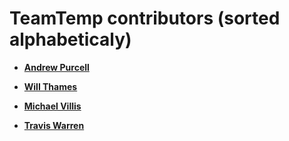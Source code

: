TeamTemp contributors (sorted alphabeticaly)
============================================

* **[Andrew Purcell](https://github.com/zpurcey)**

* **[Will Thames](https://github.com/willthames)**

* **[Michael Villis](https://github.com/mvillis)**

* **[Travis Warren](https://github.com/travisjwarren)**